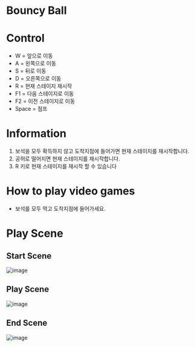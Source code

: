 # Bouncy Ball

# Control
- W = 앞으로 이동
- A = 왼쪽으로 이동
- S = 뒤로 이동
- D = 오른쪽으로 이동
- R = 현재 스테이지 재시작
- F1 = 다음 스테이지로 이동
- F2 = 이전 스테이지로 이동
- Space = 점프

# Information
1. 보석을 모두 확득하지 않고 도착지점에 들어가면 현재 스테이지를 재시작합니다.
2. 공허로 떨어지면 현재 스테이지를 재시작합니다.
3. R 키로 현재 스테이지를 재시작 할 수 있습니다

# How to play video games
- 보석를 모두 먹고 도착지점에 들어가세요.

# Play Scene
  ## Start Scene
  ![image](https://github.com/dbsrjs/Bouncy_BALL/assets/124150775/991793b2-a7d7-4a11-bb0d-9ee058ff4a24)

  ## Play Scene
  ![image](https://github.com/dbsrjs/Bouncy_BALL/assets/124150775/1f468582-84e7-41a8-9c1f-bd6bfddfdd5e)
  
  ## End Scene
  ![image](https://github.com/dbsrjs/Bouncy_BALL/assets/124150775/4f1753d4-7d19-4083-bdcb-648ee6fc9860)

